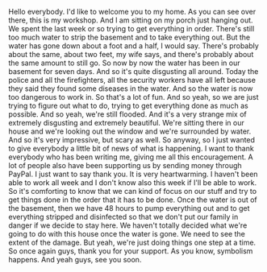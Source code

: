  Hello everybody. I'd like to welcome you to my home. As you can see over there, this is my workshop. And I am sitting on my porch just hanging out. We spent the last week or so trying to get everything in order. There's still too much water to strip the basement and to take everything out. But the water has gone down about a foot and a half, I would say. There's probably about the same, about two feet, my wife says, and there's probably about the same amount to still go. So now by now the water has been in our basement for seven days. And so it's quite disgusting all around. Today the police and all the firefighters, all the security workers have all left because they said they found some diseases in the water. And so the water is now too dangerous to work in. So that's a lot of fun. And so yeah, so we are just trying to figure out what to do, trying to get everything done as much as possible. And so yeah, we're still flooded. And it's a very strange mix of extremely disgusting and extremely beautiful. We're sitting there in our house and we're looking out the window and we're surrounded by water. And so it's very impressive, but scary as well. So anyway, so I just wanted to give everybody a little bit of news of what is happening. I want to thank everybody who has been writing me, giving me all this encouragement. A lot of people also have been supporting us by sending money through PayPal. I just want to say thank you. It is very heartwarming. I haven't been able to work all week and I don't know also this week if I'll be able to work. So it's comforting to know that we can kind of focus on our stuff and try to get things done in the order that it has to be done. Once the water is out of the basement, then we have 48 hours to pump everything out and to get everything stripped and disinfected so that we don't put our family in danger if we decide to stay here. We haven't totally decided what we're going to do with this house once the water is gone. We need to see the extent of the damage. But yeah, we're just doing things one step at a time. So once again guys, thank you for your support. As you know, symbolism happens. And yeah guys, see you soon.